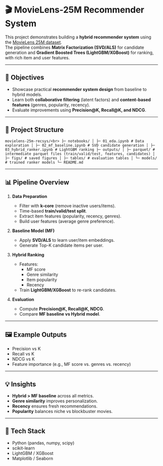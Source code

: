 # 🎬 MovieLens-25M Recommender System

This project demonstrates building a **hybrid recommender system** using the [MovieLens 25M dataset](https://grouplens.org/datasets/movielens/25m/).  
The pipeline combines **Matrix Factorization (SVD/ALS)** for candidate generation and **Gradient Boosted Trees (LightGBM/XGBoost)** for ranking, with rich item and user features.

---

## 🚀 Objectives
- Showcase practical **recommender system design** from baseline to hybrid models.
- Learn both **collaborative filtering** (latent factors) and **content-based features** (genres, popularity, recency).
- Evaluate improvements using **Precision@K, Recall@K, and NDCG**.

---


## 📂 Project Structure 
``` movielens-25m-recsys/<br> ├─ notebooks/ │ ├─ 01_eda.ipynb # Data exploration │ ├─ 02_mf_baseline.ipynb # SVD candidate generation │ ├─ 03_hybrid_ranker.ipynb # LightGBM ranking ├─ outputs/ │ ├─ parquet/ # intermediate parquet files (train/valid/test, features, candidates) │ ├─ figs/ # saved figures │ ├─ tables/ # evaluation tables │ └─ models/ # trained ranker models └─ README.md ```

---

## 📊 Pipeline Overview
1. **Data Preparation**
   - Filter with **k-core** (remove inactive users/items).
   - Time-based **train/valid/test split**.
   - Extract item features (popularity, recency, genres).
   - Build user features (average genre preference).

2. **Baseline Model (MF)**
   - Apply **SVD/ALS** to learn user/item embeddings.
   - Generate Top-K candidate items per user.

3. **Hybrid Ranking**
   - Features:
     - MF score
     - Genre similarity
     - Item popularity
     - Recency
   - Train **LightGBM/XGBoost** to re-rank candidates.

4. **Evaluation**
   - Compute **Precision@K, Recall@K, NDCG**.
   - Compare **MF baseline vs Hybrid model**.

---

## 🖼️ Example Outputs
- Precision vs K  
- Recall vs K  
- NDCG vs K  
- Feature importance (e.g., MF score vs. genres vs. recency)

---

## 💡 Insights
- **Hybrid > MF baseline** across all metrics.
- **Genre similarity** improves personalization.
- **Recency** ensures fresh recommendations.
- **Popularity** balances niche vs blockbuster movies.

---

## 📌 Tech Stack
- Python (pandas, numpy, scipy)
- scikit-learn
- LightGBM / XGBoost
- Matplotlib / Seaborn

